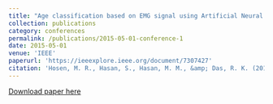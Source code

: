 ```yaml
---
title: "Age classification based on EMG signal using Artificial Neural Network"
collection: publications
category: conferences
permalink: /publications/2015-05-01-conference-1
date: 2015-05-01
venue: 'IEEE'
paperurl: 'https://ieeexplore.ieee.org/document/7307427'
citation: 'Hosen, M. R., Hasan, S., Hasan, M. M., &amp; Das, R. K. (2015, May). Age classification based on EMG signal using Artificial Neural Network. In 2015 International Conference on Electrical Engineering and Information Communication Technology (ICEEICT) (pp. 1-5). IEEE.'
---
```


<a href='https://ieeexplore.ieee.org/document/7307427'>Download paper here</a>

<!-- Recommended citation: Hosen, M. R., Hasan, S., Hasan, M. M., & Das, R. K. (2015, May). Age classification based on EMG signal using Artificial Neural Network. In 2015 International Conference on Electrical Engineering and Information Communication Technology (ICEEICT) (pp. 1-5). IEEE. -->